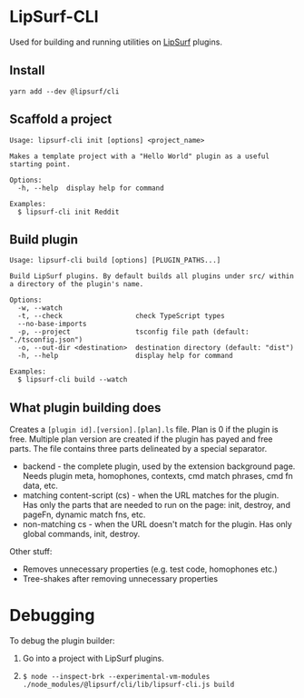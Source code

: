 LipSurf-CLI
===========
Used for building and running utilities on [LipSurf](www.lipsurf.com) plugins.

## Install
```
yarn add --dev @lipsurf/cli
```

## Scaffold a project

```
Usage: lipsurf-cli init [options] <project_name>

Makes a template project with a "Hello World" plugin as a useful starting point.

Options:
  -h, --help  display help for command

Examples:
  $ lipsurf-cli init Reddit
```


## Build plugin 

```
Usage: lipsurf-cli build [options] [PLUGIN_PATHS...]

Build LipSurf plugins. By default builds all plugins under src/ within a directory of the plugin's name.

Options:
  -w, --watch
  -t, --check                  check TypeScript types
  --no-base-imports
  -p, --project                tsconfig file path (default: "./tsconfig.json")
  -o, --out-dir <destination>  destination directory (default: "dist")
  -h, --help                   display help for command

Examples:
  $ lipsurf-cli build --watch
```

## What plugin building does
Creates a `[plugin id].[version].[plan].ls` file. Plan is 0 if the plugin is free. Multiple plan version are created if the plugin has payed and free parts.
The file contains three parts delineated by a special separator.

* backend - the complete plugin, used by the extension background page. Needs plugin meta, homophones, contexts, cmd match phrases, cmd fn data, etc.
* matching content-script (cs) - when the URL matches for the plugin. Has only the parts that are needed to run on the page: init, destroy, and pageFn, dynamic match fns, etc.
* non-matching cs - when the URL doesn't match for the plugin. Has only global commands, init, destroy.

Other stuff:
* Removes unnecessary properties (e.g. test code, homophones etc.)
* Tree-shakes after removing unnecessary properties

# Debugging
To debug the plugin builder:

1) Go into a project with LipSurf plugins.

2) `$ node --inspect-brk --experimental-vm-modules ./node_modules/@lipsurf/cli/lib/lipsurf-cli.js build`

